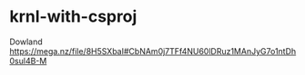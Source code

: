 # krnl-with-csproj
Dowland https://mega.nz/file/8H5SXbaI#CbNAm0j7TFf4NU60lDRuz1MAnJyG7o1ntDh0sul4B-M

